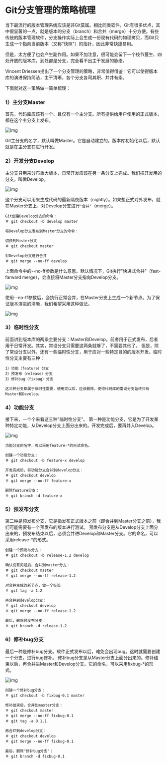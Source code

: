 # Git分支管理的策略梳理

当下最流行的版本管理系统应该是非Git莫属。相比同类软件，Git有很多优点，其中很显著的一点，就是版本的分支（branch）和合并（merge）十分方便。有些传统的版本管理软件，分支操作实际上会生成一份现有代码的物理拷贝，而Git只生成一个指向当前版本（又称"快照"）的指针，因此非常快捷易用。

但是，太方便了也会产生副作用。如果不加注意，很可能会留下一个枝节蔓生、四处开放的版本库，到处都是分支，完全看不出主干发展的脉络。

Vincent Driessen提出了一个分支管理的策略，非常值得借鉴！它可以使得版本库的演进保持简洁，主干清晰，各个分支各司其职、井井有条。

下面就对这一策略做一简单梳理：

### 1）主分支Master

首先，代码库应该有一个、且仅有一个主分支。所有提供给用户使用的正式版本，都在这个主分支上发布。

![img](http://image.beekka.com/blog/201207/bg2012070503.png?_=5691115)

Git主分支的名字，默认叫做Master。它是自动建立的，版本库初始化以后，默认就是在主分支在进行开发。

### 2）开发分支Develop

主分支只用来分布重大版本，日常开发应该在另一条分支上完成。我们把开发用的分支，叫做Develop。

![img](http://image.beekka.com/blog/201207/bg2012070504.png?_=5691115)

 这个分支可以用来生成代码的最新隔夜版本（nightly）。如果想正式对外发布，就在Master分支上，对Develop分支进行``"合并"``（merge）。

```
Git创建Develop分支的命令：
＃ git checkout -b develop master
 
将Develop分支发布到Master分支的命令：
 
切换到Master分支
＃ git checkout master
 
对Develop分支进行合并
＃ git merge --no-ff develop
```

上面命令中的--no-ff参数是什么意思。默认情况下，Git执行"快进式合并"（fast-farward merge），会直接将Master分支指向Develop分支。

![img](http://image.beekka.com/blog/201207/bg2012070505.png?_=5691115)

使用--no-ff参数后，会执行正常合并，在Master分支上生成一个新节点。为了保证版本演进的清晰，我们希望采用这种做法。

![img](http://image.beekka.com/blog/201207/bg2012070506.png?_=5691115)

### 3）临时性分支

前面讲到版本库的两条主要分支：Master和Develop。前者用于正式发布，后者用于日常开发。其实，常设分支只需要这两条就够了，不需要其他了。
但是，除了常设分支以外，还有一些临时性分支，用于应对一些特定目的的版本开发。临时性分支主要有三种：

```
1）功能（feature）分支
2）预发布（release）分支
3）修补bug（fixbug）分支
 
这三种分支都属于临时性需要，使用完以后，应该删除，使得代码库的常设分支始终只有Master和Develop。
```

### 4）功能分支

接下来，一个个来看这三种"临时性分支"。
第一种是功能分支，它是为了开发某种特定功能，从Develop分支上面分出来的。开发完成后，要再并入Develop。

![img](http://image.beekka.com/blog/201207/bg2012070507.png?_=5691115)

```
功能分支的名字，可以采用feature-*的形式命名。
 
创建一个功能分支：
＃ git checkout -b feature-x develop
 
开发完成后，将功能分支合并到develop分支：
＃ git checkout develop
＃ git merge --no-ff feature-x
 
删除feature分支：
＃ git branch -d feature-x
```

### 5）预发布分支

第二种是预发布分支，它是指发布正式版本之前（即合并到Master分支之前），我们可能需要有一个预发布的版本进行测试。
预发布分支是从Develop分支上面分出来的，预发布结束以后，必须合并进Develop和Master分支。它的命名，可以采用release-*的形式。

```
创建一个预发布分支：
＃ git checkout -b release-1.2 develop
 
确认没有问题后，合并到master分支：
＃ git checkout master
＃ git merge --no-ff release-1.2
 
对合并生成的新节点，做一个标签
＃ git tag -a 1.2
 
再合并到develop分支：
＃ git checkout develop
＃ git merge --no-ff release-1.2
 
最后，删除预发布分支：
＃ git branch -d release-1.2
```

### 6）修补bug分支

最后一种是修补bug分支。软件正式发布以后，难免会出现bug。这时就需要创建一个分支，进行bug修补。
修补bug分支是从Master分支上面分出来的。修补结束以后，再合并进Master和Develop分支。它的命名，可以采用fixbug-*的形式。

![img](http://image.beekka.com/blog/201207/bg2012070508.png?_=5691115)

```
创建一个修补bug分支：
＃ git checkout -b fixbug-0.1 master
 
修补结束后，合并到master分支：
＃ git checkout master
＃ git merge --no-ff fixbug-0.1
＃ git tag -a 0.1.1
 
再合并到develop分支：
＃ git checkout develop
＃ git merge --no-ff fixbug-0.1
 
最后，删除"修补bug分支"：
＃ git branch -d fixbug-0.1
```